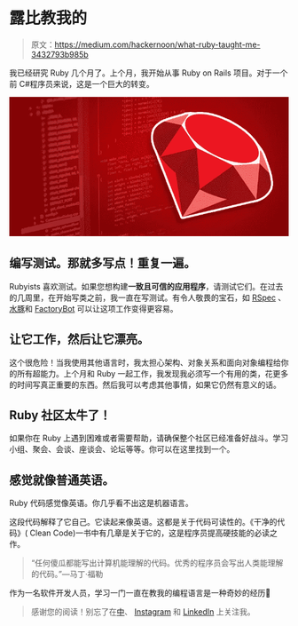 # 露比教我的

> 原文：<https://medium.com/hackernoon/what-ruby-taught-me-3432793b985b>

我已经研究 Ruby 几个月了。上个月，我开始从事 Ruby on Rails 项目。对于一个前 C#程序员来说，这是一个巨大的转变。

![](img/8431cf38eea34c1b05b9b0159a944ea8.png)

## 编写测试。那就多写点！重复一遍。

Rubyists 喜欢测试。如果您想构建**一致且可信的应用程序**，请测试它们。在过去的几周里，在开始写类之前，我一直在写测试。有令人敬畏的宝石，如 [RSpec](https://github.com/rspec/rspec) 、[水豚](https://github.com/teamcapybara/capybara)和 [FactoryBot](https://github.com/thoughtbot/factory_bot) 可以让这项工作变得更容易。

## 让它工作，然后让它漂亮。

这个很危险！当我使用其他语言时，我太担心架构、对象关系和面向对象编程给你的所有超能力。上个月和 Ruby 一起工作，我发现我必须写一个有用的类，花更多的时间写真正重要的东西。然后我可以考虑其他事情，如果它仍然有意义的话。

## Ruby 社区太牛了！

如果你在 Ruby 上遇到困难或者需要帮助，请确保整个社区已经准备好战斗。学习小组、聚会、会谈、座谈会、论坛等等。你可以在这里找到一个。

## 感觉就像普通英语。

Ruby 代码感觉像英语。你几乎看不出这是机器语言。

这段代码解释了它自己。它读起来像英语。这都是关于代码可读性的。《干净的代码》( Clean Code)一书中有几章是关于它的，这是程序员提高硬技能的必读之作。

> “任何傻瓜都能写出计算机能理解的代码。优秀的程序员会写出人类能理解的代码。”—马丁·福勒

作为一名软件开发人员，学习一门一直在教我的编程语言是一种奇妙的经历🚀

> 感谢您的阅读！别忘了在[中](/@vnbrs)、 [Instagram](http://instagram.com/vnbrs/) 和 [LinkedIn](http://linkedin.com/in/vinicius-brasil/) 上关注我。